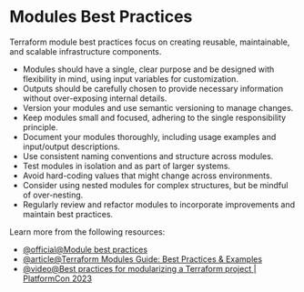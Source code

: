 # Modules Best Practices

Terraform module best practices focus on creating reusable, maintainable, and scalable infrastructure components.
 
- Modules should have a single, clear purpose and be designed with flexibility in mind, using input variables for customization.
- Outputs should be carefully chosen to provide necessary information without over-exposing internal details.
- Version your modules and use semantic versioning to manage changes.
- Keep modules small and focused, adhering to the single responsibility principle.
- Document your modules thoroughly, including usage examples and input/output descriptions.
- Use consistent naming conventions and structure across modules.
- Test modules in isolation and as part of larger systems.
- Avoid hard-coding values that might change across environments.
- Consider using nested modules for complex structures, but be mindful of over-nesting.
- Regularly review and refactor modules to incorporate improvements and maintain best practices.

Learn more from the following resources:

- [@official@Module best practices](https://developer.hashicorp.com/terraform/tutorials/modules/module#module-best-practices)
- [@article@Terraform Modules Guide: Best Practices & Examples](https://www.env0.com/blog/terraform-modules)
- [@video@Best practices for modularizing a Terraform project | PlatformCon 2023](https://www.youtube.com/watch?v=byzwaTng3ac)